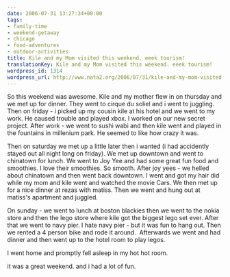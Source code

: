 ```yaml
---
date: 2006-07-31 13:27:34+00:00
tags:
- family-time
- weekend-getaway
- chicago
- food-adventures
- outdoor-activities
title: Kile and my Mom visited this weekend. eeek tourism!
translationKey: Kile and my Mom visited this weekend. eeek tourism!
wordpress_id: 1314
wordpress_url: http://www.nata2.org/2006/07/31/kile-and-my-mom-visited-this-weekend-eeek-tourism/
---
```


So this weekend was awesome. Kile and my mother flew in on thursday and we met up for dinner. They went to cirque du soliel and i went to juggling. Then on friday - i picked up my cousin kile at his hotel and we went to my work. He caused trouble and played xbox. I worked on our new secret project. After work - we went to sushi wabi and then kile went and played in the fountains in millenium park. He seemed to like how crazy it was.

Then on saturday we met up a little later then i wanted (i had accidently stayed out all night long on friday). We met up downtown and went to chinatown for lunch. We went to Joy Yee and had some great fun food and smoothies. I love their smoothies. So smooth. After joy yees - we helled about chinatown and then went back downtown. I went and got my hair did while my mom and kile went and watched the movie Cars. We then met up for a nice dinner at rezas with matiss. Then we went and hung out at matiss's apartment and juggled.

On sunday - we went to lunch at boston blackies then we went to the nokia store and then the lego store where kile got the biggest lego set ever. After that we went to navy pier. I hate navy pier - but it was fun to hang out. Then we rented a 4 person bike and rode it around.  Afterwards we went and had dinner and then went up to the hotel room to play legos.

I went home and promptly fell asleep in my hot hot room.

it was a great weekend. and i had a lot of fun.